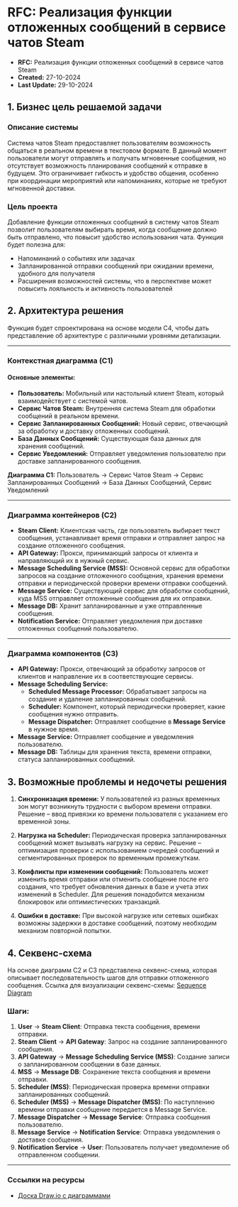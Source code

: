 # RFC: Реализация функции отложенных сообщений в сервисе чатов Steam

- **RFC:** Реализация функции отложенных сообщений в сервисе чатов Steam
- **Created:** 27-10-2024
- **Last Update:** 29-10-2024


## 1. Бизнес цель решаемой задачи

### Описание системы
Система чатов Steam предоставляет пользователям возможность общаться в реальном времени в текстовом формате. В данный момент пользователи могут отправлять и получать мгновенные сообщения, но отсутствует возможность планирования сообщений к отправке в будущем. Это ограничивает гибкость и удобство общения, особенно при координации мероприятий или напоминаниях, которые не требуют мгновенной доставки.

### Цель проекта
Добавление функции отложенных сообщений в систему чатов Steam позволит пользователям выбирать время, когда сообщение должно быть отправлено, что повысит удобство использования чата. Функция будет полезна для:

- Напоминаний о событиях или задачах
- Запланированной отправки сообщений при ожидании времени, удобного для получателя
- Расширения возможностей системы, что в перспективе может повысить лояльность и активность пользователей


## 2. Архитектура решения

Функция будет спроектирована на основе модели C4, чтобы дать представление об архитектуре с различными уровнями детализации.

---

### Контекстная диаграмма (C1)

#### **Основные элементы:**
- **Пользователь:** Мобильный или настольный клиент Steam, который взаимодействует с системой чатов.
- **Сервис Чатов Steam:** Внутренняя система Steam для обработки сообщений в реальном времени.
- **Сервис Запланированных Сообщений:** Новый сервис, отвечающий за обработку и доставку отложенных сообщений.
- **База Данных Сообщений:** Существующая база данных для хранения сообщений.
- **Сервис Уведомлений:** Отправляет уведомления пользователю при доставке запланированного сообщения.

**Диаграмма C1:** Пользователь → Сервис Чатов Steam → Сервис Запланированных Сообщений → База Данных Сообщений, Сервис Уведомлений

---

### Диаграмма контейнеров (C2)

- **Steam Client:** Клиентская часть, где пользователь выбирает текст сообщения, устанавливает время отправки и отправляет запрос на создание отложенного сообщения.
- **API Gateway:** Прокси, принимающий запросы от клиента и направляющий их в нужный сервис.
- **Message Scheduling Service (MSS):** Основной сервис для обработки запросов на создание отложенного сообщения, хранения времени отправки и периодической проверки времени отправки сообщений.
- **Message Service:** Существующий сервис для обработки сообщений, куда MSS отправляет отложенные сообщения для их отправки.
- **Message DB:** Хранит запланированные и уже отправленные сообщения.
- **Notification Service:** Отправляет уведомления при доставке отложенных сообщений пользователю.

---

### Диаграмма компонентов (C3)

- **API Gateway:** Прокси, отвечающий за обработку запросов от клиентов и направление их в соответствующие сервисы.
- **Message Scheduling Service:**
  - **Scheduled Message Processor:** Обрабатывает запросы на создание и удаление запланированных сообщений.
  - **Scheduler:** Компонент, который периодически проверяет, какие сообщения нужно отправить.
  - **Message Dispatcher:** Отправляет сообщение в **Message Service** в нужное время.
- **Message Service:** Отправляет сообщение и уведомления пользователю.
- **Message DB:** Таблицы для хранения текста, времени отправки, статуса запланированных сообщений.


## 3. Возможные проблемы и недочеты решения

1. **Синхронизация времени:** У пользователей из разных временных зон могут возникнуть трудности с выбором времени отправки. Решение – ввод привязки ко времени пользователя с указанием его временной зоны.
  
2. **Нагрузка на Scheduler:** Периодическая проверка запланированных сообщений может вызывать нагрузку на сервис. Решение – оптимизация проверки с использованием очередей сообщений и сегментированных проверок по временным промежуткам.

3. **Конфликты при изменении сообщений:** Пользователь может изменить время отправки или отменить сообщение после его создания, что требует обновления данных в базе и учета этих изменений в Scheduler. Для решения понадобится механизм блокировок или оптимистических транзакций.

4. **Ошибки в доставке:** При высокой нагрузке или сетевых ошибках возможны задержки в доставке сообщений, поэтому необходим механизм повторной попытки.


## 4. Секвенс-схема

На основе диаграмм C2 и C3 представлена секвенс-схема, которая описывает последовательность шагов для отправки отложенного сообщения. Ссылка для визуализации секвенс-схемы: [Sequence Diagram](https://sequencediagram.org)

### Шаги:

1. **User** → **Steam Client**: Отправка текста сообщения, времени отправки.
2. **Steam Client** → **API Gateway**: Запрос на создание запланированного сообщения.
3. **API Gateway** → **Message Scheduling Service (MSS)**: Создание записи о запланированном сообщении в базе данных.
4. **MSS** → **Message DB**: Сохранение текста сообщения и времени отправки.
5. **Scheduler (MSS)**: Периодическая проверка времени отправки запланированных сообщений.
6. **Scheduler (MSS)** → **Message Dispatcher (MSS)**: По наступлению времени отправки сообщение передается в Message Service.
7. **Message Dispatcher** → **Message Service**: Отправка сообщения пользователю.
8. **Message Service** → **Notification Service**: Отправка уведомления о доставке сообщения.
9. **Notification Service** → **User**: Пользователь получает уведомление об отправленном сообщении.

---

### Сссылки на ресурсы
- [Доска Draw.io с диаграммами](https://app.diagrams.net/#G1SFrvZ-4JnOCyRrZPpUBmBkQpdAtNryAU#%7B%22pageId%22%3A%223V0q8ZhMyobrDDrFFbST%22%7D)